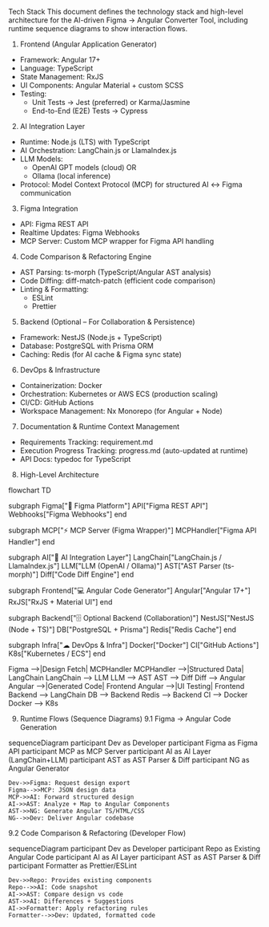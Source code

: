 
Tech Stack
This document defines the technology stack and high-level architecture for the AI-driven Figma → Angular Converter Tool, including runtime sequence diagrams to show interaction flows.

1. Frontend (Angular Application Generator)
* Framework: Angular 17+
* Language: TypeScript
* State Management: RxJS
* UI Components: Angular Material + custom SCSS
* Testing:
    * Unit Tests → Jest (preferred) or Karma/Jasmine
    * End-to-End (E2E) Tests → Cypress

2. AI Integration Layer
* Runtime: Node.js (LTS) with TypeScript
* AI Orchestration: LangChain.js or LlamaIndex.js
* LLM Models:
    * OpenAI GPT models (cloud) OR
    * Ollama (local inference)
* Protocol: Model Context Protocol (MCP) for structured AI ↔ Figma communication

3. Figma Integration
* API: Figma REST API
* Realtime Updates: Figma Webhooks
* MCP Server: Custom MCP wrapper for Figma API handling

4. Code Comparison & Refactoring Engine
* AST Parsing: ts-morph (TypeScript/Angular AST analysis)
* Code Diffing: diff-match-patch (efficient code comparison)
* Linting & Formatting:
    * ESLint
    * Prettier

5. Backend (Optional – For Collaboration & Persistence)
* Framework: NestJS (Node.js + TypeScript)
* Database: PostgreSQL with Prisma ORM
* Caching: Redis (for AI cache & Figma sync state)

6. DevOps & Infrastructure
* Containerization: Docker
* Orchestration: Kubernetes or AWS ECS (production scaling)
* CI/CD: GitHub Actions
* Workspace Management: Nx Monorepo (for Angular + Node)

7. Documentation & Runtime Context Management
* Requirements Tracking: requirement.md
* Execution Progress Tracking: progress.md (auto-updated at runtime)
* API Docs: typedoc for TypeScript

8. High-Level Architecture

flowchart TD

  subgraph Figma["🎨 Figma Platform"]
    API["Figma REST API"]
    Webhooks["Figma Webhooks"]
  end

  subgraph MCP["⚡ MCP Server (Figma Wrapper)"]
    MCPHandler["Figma API Handler"]
  end

  subgraph AI["🤖 AI Integration Layer"]
    LangChain["LangChain.js / LlamaIndex.js"]
    LLM["LLM (OpenAI / Ollama)"]
    AST["AST Parser (ts-morph)"]
    Diff["Code Diff Engine"]
  end

  subgraph Frontend["💻 Angular Code Generator"]
    Angular["Angular 17+"]
    RxJS["RxJS + Material UI"]
  end

  subgraph Backend["🗄 Optional Backend (Collaboration)"]
    NestJS["NestJS (Node + TS)"]
    DB["PostgreSQL + Prisma"]
    Redis["Redis Cache"]
  end

  subgraph Infra["☁ DevOps & Infra"]
    Docker["Docker"]
    CI["GitHub Actions"]
    K8s["Kubernetes / ECS"]
  end

  Figma -->|Design Fetch| MCPHandler
  MCPHandler -->|Structured Data| LangChain
  LangChain --> LLM
  LLM --> AST
  AST --> Diff
  Diff --> Angular
  Angular -->|Generated Code| Frontend
  Angular -->|UI Testing| Frontend
  Backend --> LangChain
  DB --> Backend
  Redis --> Backend
  CI --> Docker
  Docker --> K8s

9. Runtime Flows (Sequence Diagrams)
9.1 Figma → Angular Code Generation

sequenceDiagram
    participant Dev as Developer
    participant Figma as Figma API
    participant MCP as MCP Server
    participant AI as AI Layer (LangChain+LLM)
    participant AST as AST Parser & Diff
    participant NG as Angular Generator

    Dev->>Figma: Request design export
    Figma-->>MCP: JSON design data
    MCP->>AI: Forward structured design
    AI->>AST: Analyze + Map to Angular Components
    AST->>NG: Generate Angular TS/HTML/CSS
    NG-->>Dev: Deliver Angular codebase

9.2 Code Comparison & Refactoring (Developer Flow)

sequenceDiagram
    participant Dev as Developer
    participant Repo as Existing Angular Code
    participant AI as AI Layer
    participant AST as AST Parser & Diff
    participant Formatter as Prettier/ESLint

    Dev->>Repo: Provides existing components
    Repo-->>AI: Code snapshot
    AI->>AST: Compare design vs code
    AST->>AI: Differences + Suggestions
    AI->>Formatter: Apply refactoring rules
    Formatter-->>Dev: Updated, formatted code
